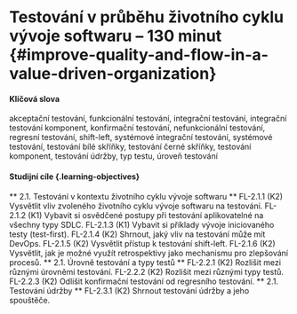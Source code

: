 # Testování v průběhu životního cyklu vývoje softwaru – 130 minut {#improve-quality-and-flow-in-a-value-driven-organization}

#### Klíčová slova

akceptační testování, funkcionální testování, integrační testování, integrační testování komponent, konfirmační testování, nefunkcionální testování, regresní testování, shift-left, systémové integrační testování, systémové testování, testování bílé skříňky, testování černé skříňky, testování komponent, testování údržby, typ testu, úroveň testování

#### Studijní cíle {.learning-objectives}

** 2.1. Testování v kontextu životního cyklu vývoje softwaru **
FL-2.1.1	(K2) Vysvětlit vliv zvoleného životního cyklu vývoje softwaru na testování.
FL-2.1.2	(K1) Vybavit si osvědčené postupy při testování aplikovatelné na všechny typy SDLC.
FL-2.1.3	(K1) Vybavit si příklady vývoje iniciovaného testy (test-first).
FL-2.1.4	(K2) Shrnout, jaký vliv na testování může mít DevOps.
FL-2.1.5	(K2) Vysvětlit přístup k testování shift-left.
FL-2.1.6	(K2) Vysvětlit, jak je možné využít retrospektivy jako mechanismu pro zlepšování procesů.
** 2.1. Úrovně testování a typy testů **
FL-2.2.1	(K2) Rozlišit mezi různými úrovněmi testování.
FL-2.2.2	(K2) Rozlišit mezi různými typy testů.
FL-2.2.3	(K2) Odlišit konfirmační testování od regresního testování.
** 2.1. Testování údržby **
FL-2.3.1	(K2) Shrnout testování údržby a jeho spouštěče.